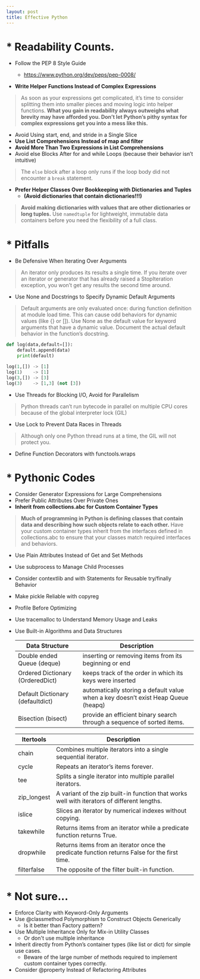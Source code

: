 ```yaml
---
layout: post
title: Effective Python
---
```


# * Readability Counts.

* Follow the PEP 8 Style Guide

  - <https://www.python.org/dev/peps/pep-0008/>

* **Write Helper Functions Instead of Complex Expressions**
> As soon as your expressions get complicated, it’s time to consider splitting them into
> smaller pieces and moving logic into helper functions. **What you gain in readability
> always outweighs what brevity may have afforded you. Don’t let Python’s pithy syntax for
> complex expressions get you into a mess like this.**
* Avoid Using start, end, and stride in a Single Slice
* **Use List Comprehensions Instead of map and filter** 
* **Avoid More Than Two Expressions in List Comprehensions**
* Avoid else Blocks After for and while Loops (because their behavior isn’t intuitive) 
> The `else` block after a loop only runs if the loop body did not encounter a `break` statement.

* **Prefer Helper Classes Over Bookkeeping with Dictionaries and Tuples**
  *  **(Avoid dictionaries that contain dictionaries!!!)**
> **Avoid making dictionaries with values that are other dictionaries or long tuples.**
> Use `namedtuple` for lightweight, immutable data containers before you need the
> flexibility of a full class.

# * Pitfalls 

* Be Defensive When Iterating Over Arguments
> An iterator only produces its results a single time. If you iterate over an iterator or generator 
> that has already raised a StopIteration exception,
> you won’t get any results the second time around. 

* Use None and Docstrings to Specify Dynamic Default Arguments
> Default arguments are only evaluated once: during function definition at module
> load time. This can cause odd behaviors for dynamic values (like {} or []).
> Use None as the default value for keyword arguments that have a dynamic value.
> Document the actual default behavior in the function’s docstring.
```python
def log(data,default=[]):
    default.append(data)
    print(default)

log(1,[]) -> [1]
log(1)    -> [1]
log(3,[]) -> [3]
log(3)    -> [1,3] (not [3])
```

* Use Threads for Blocking I/O, Avoid for Parallelism
> Python threads can’t run bytecode in parallel on multiple CPU cores because of the
> global interpreter lock (GIL)

* Use Lock to Prevent Data Races in Threads
> Although only one Python thread runs at a time, the GIL will not protect you. 

* Define Function Decorators with functools.wraps

# * Pythonic Codes
* Consider Generator Expressions for Large Comprehensions
* Prefer Public Attributes Over Private Ones
* **Inherit from collections.abc for Custom Container Types**
> **Much of programming in Python is defining classes that contain data and describing how
such objects relate to each other.**
> Have your custom container types inherit from the interfaces defined in
> collections.abc to ensure that your classes match required interfaces and
> behaviors.
* Use Plain Attributes Instead of Get and Set Methods
* Use subprocess to Manage Child Processes
* Consider contextlib and with Statements for Reusable try/finally Behavior
* Make pickle Reliable with copyreg
* Profile Before Optimizing
* Use tracemalloc to Understand Memory Usage and Leaks
* Use Built-in Algorithms and Data Structures

   Data Structure | Description
   ---------------|----------------------
   Double ended Queue (deque) | inserting or removing items from its beginning or end    
  Ordered Dictionary (OrderedDict)| keeps track of the order in which its keys were inserted 
  Default Dictionary (defaultdict)| automatically storing a default value when a key doesn’t exist  Heap Queue (heapq)| maintaining a priority queue
  Bisection (bisect)|  provide an efficient binary search through a sequence of sorted items.

   Itertools | Description
   ---------------|----------------------
   chain| Combines multiple iterators into a single sequential iterator.
   cycle| Repeats an iterator’s items forever.
   tee| Splits a single iterator into multiple parallel iterators.
   zip_longest| A variant of the zip built-in function that works well with iterators of different lengths.
   islice| Slices an iterator by numerical indexes without copying.
   takewhile| Returns items from an iterator while a predicate function returns True.
  dropwhile| Returns items from an iterator once the predicate function returns False for the first time.
  filterfalse| The opposite of the filter built-in function.


# * Not sure...
* Enforce Clarity with Keyword-Only Arguments
* Use @classmethod Polymorphism to Construct Objects Generically
  * Is it better than Factory pattern?
* Use Multiple Inheritance Only for Mix-in Utility Classes
  * Or don't use multiple inheritance
* Inherit directly from Python’s container types (like list or dict) for simple use cases.
  * Beware of the large number of methods required to implement custom container types correctly.
* Consider @property Instead of Refactoring Attributes
